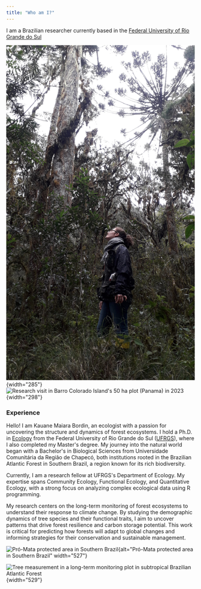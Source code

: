 ```yaml
---
title: "Who am I?" 
---
```


I am a Brazilian researcher currently based in the [Federal University of Rio Grande do Sul](http://www.ufrgs.br/ufrgs/inicial)

![Back to 2019 in Aparados da Serra National Park, during my PhD's fieldwork (picture from Caroline Basílio)](assets/images/pna.jpg){width="285"} ![Research visit in Barro Colorado Island's 50 ha plot (Panama) in 2023](assets/images/bci.jpg){width="298"}

### Experience

Hello! I am Kauane Maiara Bordin, an ecologist with a passion for uncovering the structure and dynamics of forest ecosystems. I hold a Ph.D. in [Ecology](https://www.ufrgs.br/ppgecologia/) from the Federal University of Rio Grande do Sul ([UFRGS](http://www.ufrgs.br/ufrgs/inicial)), where I also completed my Master\'s degree. My journey into the natural world began with a Bachelor\'s in Biological Sciences from Universidade Comunitária da Região de Chapecó, both institutions rooted in the Brazilian Atlantic Forest in Southern Brazil, a region known for its rich biodiversity.

Currently, I am a research fellow at UFRGS\'s Department of Ecology. My expertise spans Community Ecology, Functional Ecology, and Quantitative Ecology, with a strong focus on analyzing complex ecological data using R programming.

My research centers on the long-term monitoring of forest ecosystems to understand their response to climate change. By studying the demographic dynamics of tree species and their functional traits, I aim to uncover patterns that drive forest resilience and carbon storage potential. This work is critical for predicting how forests will adapt to global changes and informing strategies for their conservation and sustainable management.

![[Pró-Mata protected area](https://www.pucrs.br/ima/pro-mata/) in Southern Brazil ](assets/images/promata.jpg){alt="Pró-Mata protected area in Southern Brazil" width="527"}

![Tree measurement in a long-term monitoring plot in subtropical Brazilian Atlantic Forest](assets/images/measuring.jpg){width="529"}
